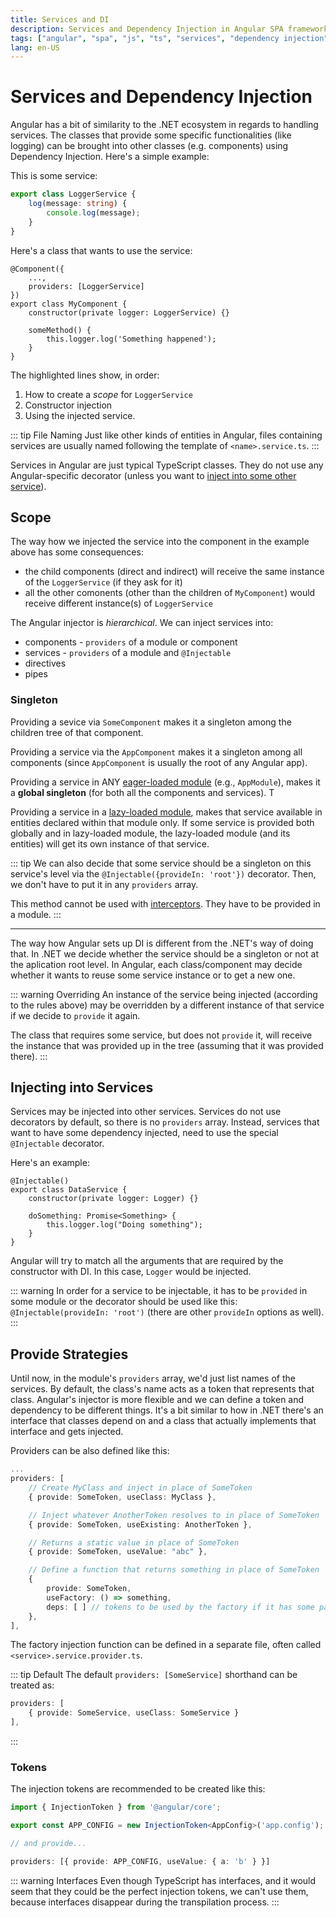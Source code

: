 ```yaml
---
title: Services and DI
description: Services and Dependency Injection in Angular SPA framework
tags: ["angular", "spa", "js", "ts", "services", "dependency injection"]
lang: en-US
---
```


# Services and Dependency Injection

Angular has a bit of similarity to the .NET ecosystem in regards to handling
services. The classes that provide some specific functionalities (like logging)
can be brought into other classes (e.g. components) using Dependency Injection.
Here's a simple example:

This is some service:

```ts
export class LoggerService {
    log(message: string) {
        console.log(message);
    }
}
```

Here's a class that wants to use the service:

```ts{3,6,9}
@Component({
    ...,
    providers: [LoggerService]
})
export class MyComponent {
    constructor(private logger: LoggerService) {}

    someMethod() {
        this.logger.log('Something happened');
    }
}
```

The highlighted lines show, in order:

1. How to create a *scope* for `LoggerService`
2. Constructor injection
3. Using the injected service.

::: tip File Naming
Just like other kinds of entities in Angular, files containing services
are usually named following the template of `<name>.service.ts`.
:::

Services in Angular are just typical TypeScript classes. They do not use any
Angular-specific decorator (unless you want to [inject into some other
service](#injecting-into-services)).

## Scope

The way how we injected the service into the component in the example above has
some consequences:

- the child components (direct and indirect) will receive the same instance of
  the `LoggerService` (if they ask for it)
- all the other comonents (other than the children of `MyComponent`) would
  receive different instance(s) of `LoggerService`

The Angular injector is *hierarchical*. We can inject services into:

- components - `providers` of a module or component
- services - `providers` of a module and `@Injectable`
- directives
- pipes

### Singleton

Providing a sevice via `SomeComponent` makes it a singleton among the children
tree of that component.

Providing a service via the `AppComponent` makes it a singleton among all
components (since `AppComponent` is usually the root of any Angular app).

Providing a service in ANY [eager-loaded module](./modules.md#lazy-loading)
(e.g., `AppModule`), makes it a **global singleton** (for both all the components
and services). T

Providing a service in a [lazy-loaded module](./modules.md#lazy-loading), makes
that service available in entities declared within that module only. If some
service is provided both globally and in lazy-loaded module, the lazy-loaded
module (and its entities) will get its own instance of that service.

::: tip
We can also decide that some service should be a singleton on this service's
level via the `@Injectable({provideIn: 'root'})` decorator. Then, we don't have
to put it in any `providers` array.

This method cannot be used with [interceptors](./http.md#interceptors).
They have to be provided in a module.
:::

---

The way how Angular sets up DI is different from the .NET's way of doing that.
In .NET we decide whether the service should be a singleton or not at the
aplication root level. In Angular, each class/component may decide whether it
wants to reuse some service instance or to get a new one.

::: warning Overriding
An instance of the service being injected (according to the rules above) may be
overridden by a different instance of that service if we decide to `provide` it
again.

The class that requires some service, but does not `provide` it, will receive
the instance that was provided up in the tree (assuming that it was provided
there).
:::

## Injecting into Services

Services may be injected into other services. Services do not use decorators by
default, so there is no `providers` array. Instead, services that want to have
some dependency injected, need to use the special `@Injectable` decorator.

Here's an example:

```ts{1,3,6}
@Injectable()
export class DataService {
    constructor(private logger: Logger) {}

    doSomething: Promise<Something> {
        this.logger.log("Doing something");
    }
}
```

Angular will try to match all the arguments that are required by the
constructor with DI. In this case, `Logger` would be injected.

::: warning
In order for a service to be injectable, it has to be `provided` in some module
or the decorator should be used like this: `@Injectable(provideIn: 'root')`
(there are other `provideIn` options as well).
:::

## Provide Strategies

Until now, in the module's `providers` array, we'd just list names of the
services. By default, the class's name acts as a token that represents that
class. Angular's injector is more flexible and we can define a token and
dependency to be different things. It's a bit similar to how in .NET there's an
interface that classes depend on and a class that actually implements that
interface and gets injected.

Providers can be also defined like this:

```ts
...
providers: [
    // Create MyClass and inject in place of SomeToken
    { provide: SomeToken, useClass: MyClass }, 

    // Inject whatever AnotherToken resolves to in place of SomeToken
    { provide: SomeToken, useExisting: AnotherToken }, 

    // Returns a static value in place of SomeToken
    { provide: SomeToken, useValue: "abc" }, 

    // Define a function that returns something in place of SomeToken
    { 
        provide: SomeToken, 
        useFactory: () => something,
        deps: [ ] // tokens to be used by the factory if it has some parameters to be injected
    },
],
```

The factory injection function can be defined in a separate file, often called
`<service>.service.provider.ts`.

::: tip Default
The default `providers: [SomeService]` shorthand can be treated as:

```ts
providers: [
    { provide: SomeService, useClass: SomeService }
],
```
:::

### Tokens

The injection tokens are recommended to be created like this:

```ts
import { InjectionToken } from '@angular/core';

export const APP_CONFIG = new InjectionToken<AppConfig>('app.config');

// and provide...

providers: [{ provide: APP_CONFIG, useValue: { a: 'b' } }]
```

::: warning Interfaces
Even though TypeScript has interfaces, and it would seem that they could be the
perfect injection tokens, we can't use them, because interfaces disappear during
the transpilation process.
:::